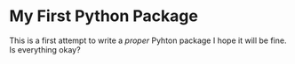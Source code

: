 My First Python Package
========================

This is a first attempt to write a *proper* Pyhton package
I hope it will be fine.
Is everything okay?
